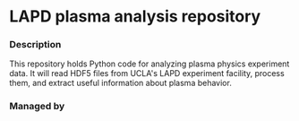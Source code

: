 # LAPD plasma analysis repository
### Description
This repository holds Python code for analyzing plasma physics experiment data. It will read HDF5 files from UCLA's LAPD experiment facility, process them, and extract useful information about plasma behavior.
### Managed by
